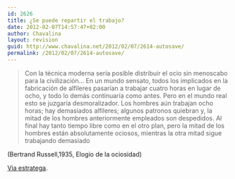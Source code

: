 ```yaml
---
id: 2626
title: ¿Se puede repartir el trabajo?
date: 2012-02-07T14:57:47+02:00
author: Chavalina
layout: revision
guid: http://www.chavalina.net/2012/02/07/2614-autosave/
permalink: /2012/02/07/2614-autosave/
---
```

> Con la técnica moderna sería posible distribuir el ocio sin menoscabo para la civilización… En un mundo sensato, todos los implicados en la fabricación de alfileres pasarían a trabajar cuatro horas en lugar de ocho, y todo lo demás continuaría como antes. Pero en el mundo real esto se juzgaría desmoralizador. Los hombres aún trabajan ocho horas; hay demasiados alfileres; algunos patronos quiebran y, la mitad de los hombres anteriormente empleados son despedidos. Al final hay tanto tiempo libre como en el otro plan, pero la mitad de los hombres están absolutamente ociosos, mientras la otra mitad sigue trabajando demasiado

(Bertrand Russell,1935, Elogio de la ociosidad)

<a href="http://estratega.typepad.com/estratega/2005/06/ganar_tiempo_pa.html" target="_blank">Via estratega</a>.